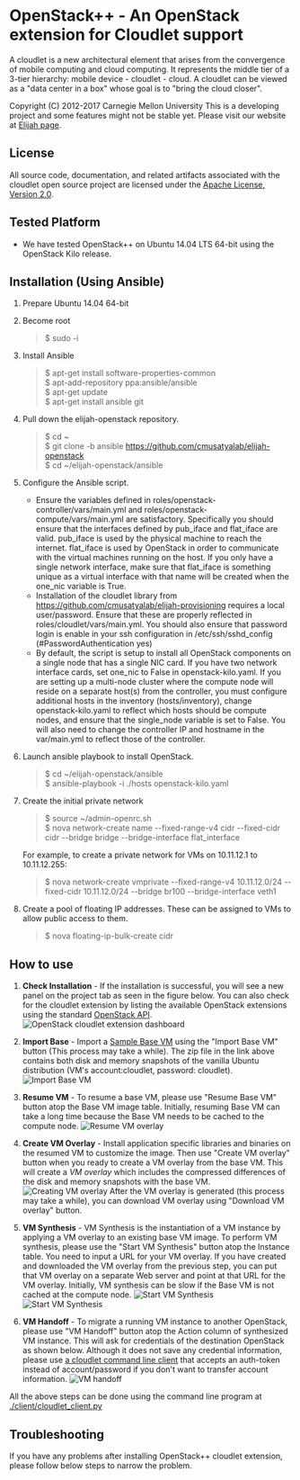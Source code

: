 OpenStack++ - An OpenStack extension for Cloudlet support
========================================================
A cloudlet is a new architectural element that arises from the convergence of
mobile computing and cloud computing. It represents the middle tier of a
3-tier hierarchy:  mobile device - cloudlet - cloud.   A cloudlet can be
viewed as a "data center in a box" whose  goal is to "bring the cloud closer".

Copyright (C) 2012-2017 Carnegie Mellon University This is a developing project
and some features might not be stable yet.  Please visit our website at [Elijah
page](http://elijah.cs.cmu.edu/).



License
----------

All source code, documentation, and related artifacts associated with the
cloudlet open source project are licensed under the [Apache License, Version
2.0](http://www.apache.org/licenses/LICENSE-2.0.html).



Tested Platform
-------------

- We have tested OpenStack++ on Ubuntu 14.04 LTS 64-bit using the OpenStack Kilo release.


Installation (Using Ansible)
-----------------------------

1. Prepare Ubuntu 14.04 64-bit

2. Become root
    > $ sudo -i

3. Install Ansible

    > $ apt-get install software-properties-common  
    > $ apt-add-repository ppa:ansible/ansible  
    > $ apt-get update  
    > $ apt-get install ansible git

3. Pull down the elijah-openstack repository.

    > $ cd ~  
    > $ git clone -b ansible https://github.com/cmusatyalab/elijah-openstack  
    > $ cd ~/elijah-openstack/ansible
    
4. Configure the Ansible script.
    * Ensure the variables defined in roles/openstack-controller/vars/main.yml and roles/openstack-compute/vars/main.yml are satisfactory. Specifically you should ensure that the interfaces defined by pub_iface and flat_iface are valid. pub_iface is used by the physical machine to reach the internet. flat_iface is used by OpenStack in order to communicate with the virtual machines running on the host. If you only have a single network interface, make sure that flat_iface is something unique as a virtual interface with that name will be created when the one_nic variable is True.
    * Installation of the cloudlet library from https://github.com/cmusatyalab/elijah-provisioning requires a local user/password. Ensure that these are properly reflected in roles/cloudlet/vars/main.yml. You should also ensure that password login is enable in your ssh configuration in /etc/ssh/sshd_config (#PasswordAuthentication yes)
    * By default, the script is setup to install all OpenStack components on a single node that has a single NIC card.  If you have two network interface cards, set one_nic to False in openstack-kilo.yaml.  If you are setting up a multi-node cluster where the compute node will reside on a separate host(s) from the controller, you must configure additional hosts in the inventory (hosts/inventory), change openstack-kilo.yaml to reflect which hosts should be compute nodes, and ensure that the single_node variable is set to False. You will also need to change the controller IP and hostname in the var/main.yml to reflect those of the controller.

5. Launch ansible playbook to install OpenStack.

    > $ cd ~/elijah-openstack/ansible   
    > $ ansible-playbook -i ./hosts openstack-kilo.yaml  

6. Create the initial private network

    > $ source ~/admin-openrc.sh  
    > $ nova network-create name --fixed-range-v4 cidr --fixed-cidr cidr --bridge bridge --bridge-interface flat_interface

   For example, to create a private network for VMs on 10.11.12.1 to 10.11.12.255:
    > $ nova network-create vmprivate --fixed-range-v4 10.11.12.0/24 --fixed-cidr 10.11.12.0/24 --bridge br100 --bridge-interface veth1

7. Create a pool of floating IP addresses. These can be assigned to VMs to allow public access to them.

   > $ nova floating-ip-bulk-create cidr


How to use
-----------

1. **Check Installation** - If the installation is successful, you will see a new panel on the project tab
as seen in the figure below.  You can also check for the cloudlet extension by listing
the available OpenStack extensions using the standard [OpenStack
API](http://developer.openstack.org/api-ref-compute-v2.html#listExtensionsv2).
![OpenStack cloudlet extension
dashboard](https://github.com/cmusatyalab/elijah-openstack/blob/master/doc/screenshot-kilo/1-cloudlet-dashboard-kilo.png?raw=true)  

2. **Import Base** - Import a [Sample Base
VM](https://storage.cmusatyalab.org/cloudlet-vm/precise-hotplug.zip) using the
"Import Base VM" button (This process may take a while). The zip file in the link above contains both disk
and memory snapshots of the vanilla Ubuntu distribution (VM's account:cloudlet, password: cloudlet). ![Import Base
VM](https://github.com/cmusatyalab/elijah-openstack/blob/master/doc/screenshot-kilo/2-import-base.png?raw=true)  

3. **Resume VM** - To resume a base VM, please use "Resume Base VM" button atop the Base VM image
table. Initially, resuming Base VM can take a long time because the Base VM needs to be cached to
the compute node. ![Resume VM
overlay](https://github.com/cmusatyalab/elijah-openstack/blob/master/doc/screenshot-kilo/3-resume-base.png?raw=true)
  

4. **Create VM Overlay** - Install application specific libraries and binaries on the resumed VM to customize the image.
Then use "Create VM overlay" button when you ready to create a VM overlay from the base VM.
 This will create a _VM overlay_ which includes the compressed differences of the disk and memory snapshots with the base VM.
![Creating VM
overlay](https://github.com/cmusatyalab/elijah-openstack/blob/master/doc/screenshot-kilo/4-create-vm-overlay.png?raw=true)
After the VM overlay is generated (this process may take a while), you
can download VM overlay using "Download VM overlay" button.  

5. **VM Synthesis** - VM Synthesis is the instantiation of a VM instance by applying a VM overlay to an existing base VM image.
To perform VM synthesis, please use the "Start VM Synthesis" button atop the Instance
table. You need to input a URL for your VM overlay. If you have created and
downloaded the VM overlay from the previous step, you can put that VM overlay on a separate Web
server and point at that URL for the VM overlay. Initially, VM synthesis can
be slow if the Base VM is not cached at the compute node. ![Start VM
Synthesis](https://github.com/cmusatyalab/elijah-openstack/blob/master/doc/screenshot-kilo/5-vm-synthesis.png?raw=true)
![Start VM Synthesis](https://github.com/cmusatyalab/elijah-openstack/blob/master/doc/screenshot-kilo/5-vm-synthesis-done.png?raw=true)  

6. **VM Handoff** - To migrate a running VM instance to another OpenStack, please use "VM Handoff"
button atop the Action column of synthesized VM instance. This will ask for
credentials of the destination OpenStack as shown below.  Although it
does not save any credential information, please use [a cloudlet command line
client](https://github.com/cmusatyalab/elijah-openstack/blob/master/client/cloudlet_client.py)
that accepts an auth-token instead of account/password if you don't want to transfer
account information.  ![VM
handoff](https://github.com/cmusatyalab/elijah-openstack/blob/master/doc/screenshot-kilo/6-vmhandoff.png?raw=true)  


All the above steps can be done using the command line program at
[./client/cloudlet_client.py](https://github.com/cmusatyalab/elijah-openstack/blob/master/client/cloudlet_client.py)



Troubleshooting
-----------------

If you have any problems after installing OpenStack++ cloudlet extension, please follow
below steps to narrow the problem.

